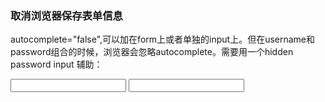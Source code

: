 ### 取消浏览器保存表单信息 

autocomplete="false",可以加在form上或者单独的input上。但在username和password组合的时候，浏览器会忽略autocomplete。需要用一个hidden password input 辅助：

<input type="password" name="a" />
<input type="password" name="a" >
